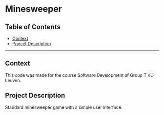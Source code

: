 # Minesweeper
## Table of Contents
- [Context](#context)
- [Project Description](#project-description)
___
## Context
This code was made for the course Software Development of Group T KU Leuven.

## Project Description
Standard minesweeper game with a simple user interface.
